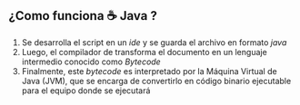 ## ¿Como funciona ☕ Java ?
1. Se desarrolla el script en un _ide_ y se guarda el archivo en formato _java_
2. Luego, el compilador de transforma el documento en un lenguaje intermedio conocido como _Bytecode_
3. Finalmente, este _bytecode_ es interpretado por la Máquina Virtual de Java (JVM), que se encarga de convertirlo en código binario ejecutable para el equipo donde se ejecutará